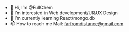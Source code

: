 - 👋 Hi, I’m @FullChem
- 👀 I’m interested in Web development/UI&UX Design
- 🌱 I’m currently learning React/mongo.db
- 📫 How to reach me Mail: farfromdistance@gmail.com
